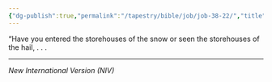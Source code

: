 ```yaml
---
{"dg-publish":true,"permalink":"/tapestry/bible/job/job-38-22/","title":"Job 38:22","tags":["bible-verse","bible-verse"],"dgHomeLink":true,"dgShowLocalGraph":true,"dgEnableSearch":true}
---
```



“Have you entered the storehouses of the snow or seen the storehouses of the hail, . . . 

---
*New International Version (NIV)*